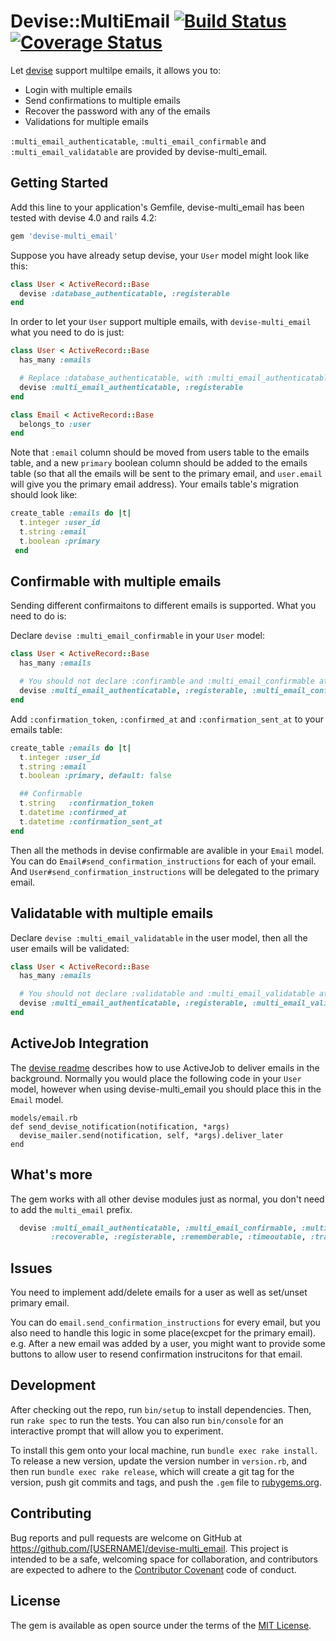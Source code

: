 # Devise::MultiEmail [![Build Status](https://travis-ci.org/allenwq/devise-multi_email.svg?branch=master)](https://travis-ci.org/allenwq/devise-multi_email) [![Coverage Status](https://coveralls.io/repos/allenwq/devise-multi_email/badge.svg?branch=master&service=github)](https://coveralls.io/github/allenwq/devise-multi_email?branch=master)

Let [devise](https://github.com/plataformatec/devise) support multilpe emails, it allows you to:
- Login with multiple emails
- Send confirmations to multiple emails
- Recover the password with any of the emails
- Validations for multiple emails 

`:multi_email_authenticatable`, `:multi_email_confirmable` and `:multi_email_validatable` are provided by devise-multi_email.

## Getting Started

Add this line to your application's Gemfile, devise-multi_email has been tested with devise 4.0 and rails 4.2:

```ruby
gem 'devise-multi_email'
```

Suppose you have already setup devise, your `User` model might look like this:

```ruby
class User < ActiveRecord::Base
  devise :database_authenticatable, :registerable
end
```

In order to let your `User` support multiple emails, with `devise-multi_email` what you need to do is just:

```ruby
class User < ActiveRecord::Base
  has_many :emails

  # Replace :database_authenticatable, with :multi_email_authenticatable
  devise :multi_email_authenticatable, :registerable
end

class Email < ActiveRecord::Base
  belongs_to :user
end
```

Note that `:email` column should be moved from users table to the emails table, and a new `primary` boolean column should be added to the emails table (so that all the emails will be sent to the primary email, and `user.email` will give you the primary email address). Your emails table's migration should look like:
```ruby
create_table :emails do |t|
  t.integer :user_id
  t.string :email
  t.boolean :primary
 end
```

## Confirmable with multiple emails
Sending different confirmaitons to different emails is supported. What you need to do is:

Declare `devise :multi_email_confirmable` in your `User` model:
```ruby
class User < ActiveRecord::Base
  has_many :emails

  # You should not declare :confiramble and :multi_email_confirmable at the same time.
  devise :multi_email_authenticatable, :registerable, :multi_email_confirmable
end
```

Add `:confirmation_token`, `:confirmed_at` and `:confirmation_sent_at` to your emails table:
```ruby
create_table :emails do |t|
  t.integer :user_id
  t.string :email
  t.boolean :primary, default: false

  ## Confirmable
  t.string   :confirmation_token
  t.datetime :confirmed_at
  t.datetime :confirmation_sent_at
end
```

Then all the methods in devise confirmable are avalible in your `Email` model. You can do `Email#send_confirmation_instructions` for each of your email. And `User#send_confirmation_instructions` will be delegated to the primary email.

## Validatable with multiple emails
Declare `devise :multi_email_validatable` in the user model, then all the user emails will be validated:

```ruby
class User < ActiveRecord::Base
  has_many :emails

  # You should not declare :validatable and :multi_email_validatable at the same time.
  devise :multi_email_authenticatable, :registerable, :multi_email_validatable
end
```

## ActiveJob Integration

The [devise readme](https://github.com/plataformatec/devise#activejob-integration) describes how to use ActiveJob to deliver emails in the background. Normally you would place the following code in your `User` model, however when using devise-multi_email you should place this in the `Email` model.

```
models/email.rb
def send_devise_notification(notification, *args)
  devise_mailer.send(notification, self, *args).deliver_later
end
```

## What's more

The gem works with all other devise modules just as normal, you don't need to add the `multi_email` prefix.
```ruby
  devise :multi_email_authenticatable, :multi_email_confirmable, :multi_email_validatable, :lockable, 
         :recoverable, :registerable, :rememberable, :timeoutable, :trackable
```

## Issues
You need to implement add/delete emails for a user as well as set/unset primary email.

You can do `email.send_confirmation_instructions` for every email, but you also need to handle this logic in some place(excpet for the primary email). e.g. After a new email was added by a user, you might want to provide some buttons to allow user to resend confirmation instrucitons for that email.

## Development

After checking out the repo, run `bin/setup` to install dependencies. Then, run `rake spec` to run the tests. You can also run `bin/console` for an interactive prompt that will allow you to experiment.

To install this gem onto your local machine, run `bundle exec rake install`. To release a new version, update the version number in `version.rb`, and then run `bundle exec rake release`, which will create a git tag for the version, push git commits and tags, and push the `.gem` file to [rubygems.org](https://rubygems.org).

## Contributing

Bug reports and pull requests are welcome on GitHub at https://github.com/[USERNAME]/devise-multi_email. This project is intended to be a safe, welcoming space for collaboration, and contributors are expected to adhere to the [Contributor Covenant](contributor-covenant.org) code of conduct.


## License

The gem is available as open source under the terms of the [MIT License](http://opensource.org/licenses/MIT).

